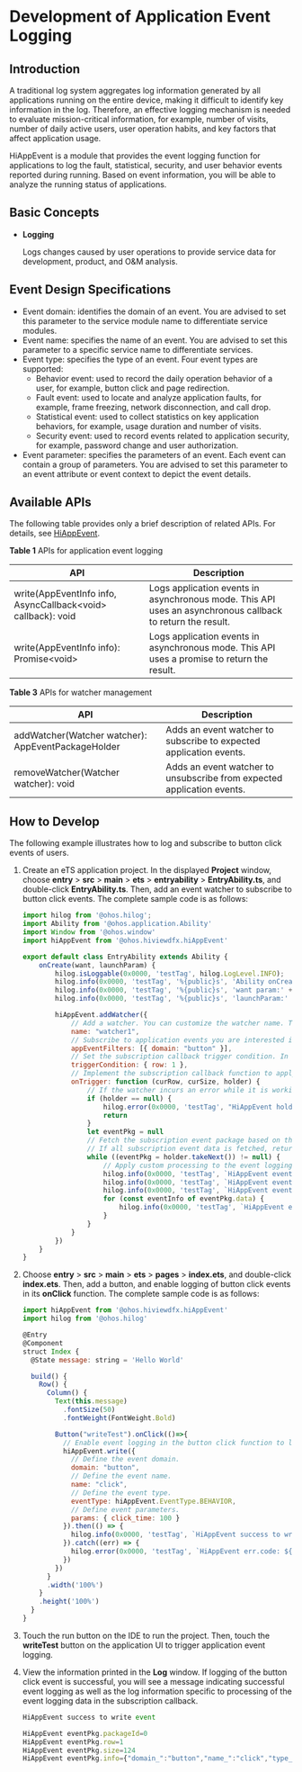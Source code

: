 # Development of Application Event Logging

## Introduction

A traditional log system aggregates log information generated by all applications running on the entire device, making it difficult to identify key information in the log. Therefore, an effective logging mechanism is needed to evaluate mission-critical information, for example, number of visits, number of daily active users, user operation habits, and key factors that affect application usage.

HiAppEvent is a module that provides the event logging function for applications to log the fault, statistical, security, and user behavior events reported during running. Based on event information, you will be able to analyze the running status of applications.

## Basic Concepts

- **Logging**

  Logs changes caused by user operations to provide service data for development, product, and O&M analysis.

## Event Design Specifications

- Event domain: identifies the domain of an event. You are advised to set this parameter to the service module name to differentiate service modules.
- Event name: specifies the name of an event. You are advised to set this parameter to a specific service name to differentiate services.
- Event type: specifies the type of an event. Four event types are supported:
  - Behavior event: used to record the daily operation behavior of a user, for example, button click and page redirection.
  - Fault event: used to locate and analyze application faults, for example, frame freezing, network disconnection, and call drop.
  - Statistical event: used to collect statistics on key application behaviors, for example, usage duration and number of visits.
  - Security event: used to record events related to application security, for example, password change and user authorization.
- Event parameter: specifies the parameters of an event. Each event can contain a group of parameters. You are advised to set this parameter to an event attribute or event context to depict the event details.

## Available APIs

The following table provides only a brief description of related APIs. For details, see [HiAppEvent](../reference/apis/js-apis-hiviewdfx-hiappevent.md).

**Table 1** APIs for application event logging

| API                                                      | Description                                                |
| ------------------------------------------------------------ | ---------------------------------------------------- |
| write(AppEventInfo info, AsyncCallback\<void> callback): void | Logs application events in asynchronous mode. This API uses an asynchronous callback to return the result.|
| write(AppEventInfo info): Promise\<void>                     | Logs application events in asynchronous mode. This API uses a promise to return the result. |

**Table 3** APIs for watcher management

| API                                            | Description                                        |
| -------------------------------------------------- | -------------------------------------------- |
| addWatcher(Watcher watcher): AppEventPackageHolder | Adds an event watcher to subscribe to expected application events.|
| removeWatcher(Watcher watcher): void               | Adds an event watcher to unsubscribe from expected application events.|

## How to Develop

The following example illustrates how to log and subscribe to button click events of users.

1. Create an eTS application project. In the displayed **Project** window, choose **entry** > **src** > **main** > **ets** > **entryability** > **EntryAbility.ts**, and double-click **EntryAbility.ts**. Then, add an event watcher to subscribe to button click events. The complete sample code is as follows: 

   ```js
   import hilog from '@ohos.hilog';
   import Ability from '@ohos.application.Ability'
   import Window from '@ohos.window'
   import hiAppEvent from '@ohos.hiviewdfx.hiAppEvent'
   
   export default class EntryAbility extends Ability {
       onCreate(want, launchParam) {
           hilog.isLoggable(0x0000, 'testTag', hilog.LogLevel.INFO);
           hilog.info(0x0000, 'testTag', '%{public}s', 'Ability onCreate');
           hilog.info(0x0000, 'testTag', '%{public}s', 'want param:' + JSON.stringify(want) ?? '');
           hilog.info(0x0000, 'testTag', '%{public}s', 'launchParam:' + JSON.stringify(launchParam) ?? '');
   
           hiAppEvent.addWatcher({
               // Add a watcher. You can customize the watcher name. The system identifies different watchers based on their names.
               name: "watcher1",
               // Subscribe to application events you are interested in, for example, button click events.
               appEventFilters: [{ domain: "button" }],
               // Set the subscription callback trigger condition. In this example, a callback is triggered if one event is logged.
               triggerCondition: { row: 1 },
               // Implement the subscription callback function to apply custom processing to the event logging data obtained through subscription.
               onTrigger: function (curRow, curSize, holder) {
                   // If the watcher incurs an error while it is working, return a null holder object after recording the error in the log.
                   if (holder == null) {
                       hilog.error(0x0000, 'testTag', "HiAppEvent holder is null")
                       return
                   }
                   let eventPkg = null
                   // Fetch the subscription event package based on the specified threshold (512 KB by default) until all subscription event data is fetched.
                   // If all subscription event data is fetched, return a null event package object. The subscription callback process is ended.
                   while ((eventPkg = holder.takeNext()) != null) {
                       // Apply custom processing to the event logging data in the event package, for example, print the event logging data in the log.
                       hilog.info(0x0000, 'testTag', `HiAppEvent eventPkg.packageId=%{public}d`, eventPkg.packageId)
                       hilog.info(0x0000, 'testTag', `HiAppEvent eventPkg.row=%{public}d`, eventPkg.row)
                       hilog.info(0x0000, 'testTag', `HiAppEvent eventPkg.size=%{public}d`, eventPkg.size)
                       for (const eventInfo of eventPkg.data) {
                           hilog.info(0x0000, 'testTag', `HiAppEvent eventPkg.info=%{public}s`, eventInfo)
                       }
                   }
               }
           })
       }
   }

2. Choose **entry** > **src** > **main** > **ets** > **pages** > **index.ets**, and double-click **index.ets**. Then, add a button, and enable logging of button click events in its **onClick** function. The complete sample code is as follows: 

   ```js
   import hiAppEvent from '@ohos.hiviewdfx.hiAppEvent'
   import hilog from '@ohos.hilog'
   
   @Entry
   @Component
   struct Index {
     @State message: string = 'Hello World'
   
     build() {
       Row() {
         Column() {
           Text(this.message)
             .fontSize(50)
             .fontWeight(FontWeight.Bold)
   
           Button("writeTest").onClick(()=>{
             // Enable event logging in the button click function to log button click events.
             hiAppEvent.write({
               // Define the event domain.
               domain: "button",
               // Define the event name.
               name: "click",
               // Define the event type.
               eventType: hiAppEvent.EventType.BEHAVIOR,
               // Define event parameters.
               params: { click_time: 100 }
             }).then(() => {
               hilog.info(0x0000, 'testTag', `HiAppEvent success to write event`)
             }).catch((err) => {
               hilog.error(0x0000, 'testTag', `HiAppEvent err.code: ${err.code}, err.message: ${err.message}`)
             })
           })
         }
         .width('100%')
       }
       .height('100%')
     }
   }
   ```
   
3. Touch the run button on the IDE to run the project. Then, touch the **writeTest** button on the application UI to trigger application event logging.

4. View the information printed in the **Log** window. If logging of the button click event is successful, you will see a message indicating successful event logging as well as the log information specific to processing of the event logging data in the subscription callback.

   ```js
   HiAppEvent success to write event
   
   HiAppEvent eventPkg.packageId=0
   HiAppEvent eventPkg.row=1
   HiAppEvent eventPkg.size=124
   HiAppEvent eventPkg.info={"domain_":"button","name_":"click","type_":4,"time_":1670268234523,"tz_":"+0800","pid_":3295,"tid_":3309,"click_time":100}
   ```
